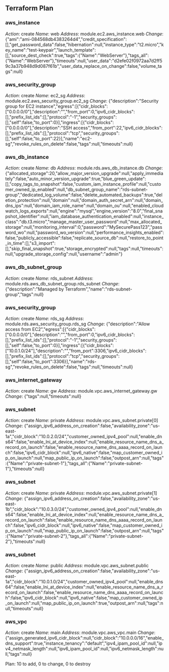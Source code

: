 ## Terraform Plan
### aws_instance

*Action*: create
*Name*: web
*Address*: module.ec2.aws_instance.web
*Change*: {"ami":"ami-084568db4383264d4","credit_specification":[],"get_password_data":false,"hibernation":null,"instance_type":"t2.micro","key_name":"test-keypair","launch_template":[],"source_dest_check":true,"tags":{"Name":"WebServer"},"tags_all":{"Name":"WebServer"},"timeouts":null,"user_data":"d2efe02f0972aa7d2ff59c3a37b948d9d087f61b","user_data_replace_on_change":false,"volume_tags":null}

### aws_security_group

*Action*: create
*Name*: ec2_sg
*Address*: module.ec2.aws_security_group.ec2_sg
*Change*: {"description":"Security group for EC2 instance","egress":[{"cidr_blocks":["0.0.0.0/0"],"description":"","from_port":0,"ipv6_cidr_blocks":[],"prefix_list_ids":[],"protocol":"-1","security_groups":[],"self":false,"to_port":0}],"ingress":[{"cidr_blocks":["0.0.0.0/0"],"description":"SSH access","from_port":22,"ipv6_cidr_blocks":[],"prefix_list_ids":[],"protocol":"tcp","security_groups":[],"self":false,"to_port":22}],"name":"ec2-sg","revoke_rules_on_delete":false,"tags":null,"timeouts":null}

### aws_db_instance

*Action*: create
*Name*: db
*Address*: module.rds.aws_db_instance.db
*Change*: {"allocated_storage":20,"allow_major_version_upgrade":null,"apply_immediately":false,"auto_minor_version_upgrade":true,"blue_green_update":[],"copy_tags_to_snapshot":false,"custom_iam_instance_profile":null,"customer_owned_ip_enabled":null,"db_subnet_group_name":"rds-subnet-group","dedicated_log_volume":false,"delete_automated_backups":true,"deletion_protection":null,"domain":null,"domain_auth_secret_arn":null,"domain_dns_ips":null,"domain_iam_role_name":null,"domain_ou":null,"enabled_cloudwatch_logs_exports":null,"engine":"mysql","engine_version":"8.0","final_snapshot_identifier":null,"iam_database_authentication_enabled":null,"instance_class":"db.t3.micro","manage_master_user_password":null,"max_allocated_storage":null,"monitoring_interval":0,"password":"MySecurePass123","password_wo":null,"password_wo_version":null,"performance_insights_enabled":false,"publicly_accessible":false,"replicate_source_db":null,"restore_to_point_in_time":[],"s3_import":[],"skip_final_snapshot":true,"storage_encrypted":null,"tags":null,"timeouts":null,"upgrade_storage_config":null,"username":"admin"}

### aws_db_subnet_group

*Action*: create
*Name*: rds_subnet
*Address*: module.rds.aws_db_subnet_group.rds_subnet
*Change*: {"description":"Managed by Terraform","name":"rds-subnet-group","tags":null}

### aws_security_group

*Action*: create
*Name*: rds_sg
*Address*: module.rds.aws_security_group.rds_sg
*Change*: {"description":"Allow access from EC2","egress":[{"cidr_blocks":["0.0.0.0/0"],"description":"","from_port":0,"ipv6_cidr_blocks":[],"prefix_list_ids":[],"protocol":"-1","security_groups":[],"self":false,"to_port":0}],"ingress":[{"cidr_blocks":["10.0.1.0/24"],"description":"","from_port":3306,"ipv6_cidr_blocks":[],"prefix_list_ids":[],"protocol":"tcp","security_groups":[],"self":false,"to_port":3306}],"name":"rds-sg","revoke_rules_on_delete":false,"tags":null,"timeouts":null}

### aws_internet_gateway

*Action*: create
*Name*: gw
*Address*: module.vpc.aws_internet_gateway.gw
*Change*: {"tags":null,"timeouts":null}

### aws_subnet

*Action*: create
*Name*: private
*Address*: module.vpc.aws_subnet.private[0]
*Change*: {"assign_ipv6_address_on_creation":false,"availability_zone":"us-east-1a","cidr_block":"10.0.2.0/24","customer_owned_ipv4_pool":null,"enable_dns64":false,"enable_lni_at_device_index":null,"enable_resource_name_dns_a_record_on_launch":false,"enable_resource_name_dns_aaaa_record_on_launch":false,"ipv6_cidr_block":null,"ipv6_native":false,"map_customer_owned_ip_on_launch":null,"map_public_ip_on_launch":false,"outpost_arn":null,"tags":{"Name":"private-subnet-1"},"tags_all":{"Name":"private-subnet-1"},"timeouts":null}

### aws_subnet

*Action*: create
*Name*: private
*Address*: module.vpc.aws_subnet.private[1]
*Change*: {"assign_ipv6_address_on_creation":false,"availability_zone":"us-east-1b","cidr_block":"10.0.3.0/24","customer_owned_ipv4_pool":null,"enable_dns64":false,"enable_lni_at_device_index":null,"enable_resource_name_dns_a_record_on_launch":false,"enable_resource_name_dns_aaaa_record_on_launch":false,"ipv6_cidr_block":null,"ipv6_native":false,"map_customer_owned_ip_on_launch":null,"map_public_ip_on_launch":false,"outpost_arn":null,"tags":{"Name":"private-subnet-2"},"tags_all":{"Name":"private-subnet-2"},"timeouts":null}

### aws_subnet

*Action*: create
*Name*: public
*Address*: module.vpc.aws_subnet.public
*Change*: {"assign_ipv6_address_on_creation":false,"availability_zone":"us-east-1a","cidr_block":"10.0.1.0/24","customer_owned_ipv4_pool":null,"enable_dns64":false,"enable_lni_at_device_index":null,"enable_resource_name_dns_a_record_on_launch":false,"enable_resource_name_dns_aaaa_record_on_launch":false,"ipv6_cidr_block":null,"ipv6_native":false,"map_customer_owned_ip_on_launch":null,"map_public_ip_on_launch":true,"outpost_arn":null,"tags":null,"timeouts":null}

### aws_vpc

*Action*: create
*Name*: main
*Address*: module.vpc.aws_vpc.main
*Change*: {"assign_generated_ipv6_cidr_block":null,"cidr_block":"10.0.0.0/16","enable_dns_support":true,"instance_tenancy":"default","ipv4_ipam_pool_id":null,"ipv4_netmask_length":null,"ipv6_ipam_pool_id":null,"ipv6_netmask_length":null,"tags":null}

Plan: 10 to add, 0 to change, 0 to destroy
